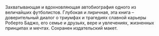 <!--2024-03-23 18:32:11-->
Захватывающая и вдохновляющая автобиография одного из величайших футболистов.
Глубокая и лиричная, эта книга – доверительный диалог о триумфах и трагедиях славной карьеры Роберто Баджо, его семье и друзьях, вере и увлечениях, жизненных принципах и мечтах.
Cохранен издательский макет.